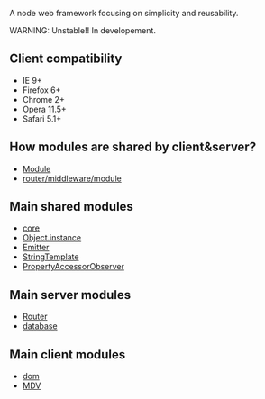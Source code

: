 A node web framework focusing on simplicity and reusability.

WARNING: Unstable!! In developement.

## Client compatibility

- IE 9+
- Firefox 6+
- Chrome 2+
- Opera 11.5+
- Safari 5.1+

## How modules are shared by client&server?

- [Module](/app/client/js/module)
- [router/middleware/module](/app/server/node_modules/router/middleware/module)

## Main shared modules

- [core](/app/node_modules/core)
- [Object.instance](/app/node_modules/Object.instance)
- [Emitter](/app/node_modules/Emitter)
- [StringTemplate](/app/node_modules/StringTemplate)
- [PropertyAccessorObserver](/app/node_modules/PropertyAccessorObserver)

## Main server modules

- [Router](/app/server/node_modules/Router)
- [database](/app/server/node_modules/database)

## Main client modules

- [dom](/app/client/node_modules/dom)
- [MDV](/app/client/node_modules/mdv)
